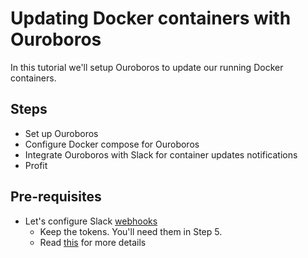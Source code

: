 # Updating Docker containers with Ouroboros 

In this tutorial we'll setup Ouroboros to update our running Docker containers. 

## Steps 

+ Set up Ouroboros  
+ Configure Docker compose for Ouroboros 
+ Integrate Ouroboros with Slack for container updates notifications
+ Profit 

## Pre-requisites 

- Let's configure Slack [webhooks](https://my.slack.com/services/new/incoming-webhook/) 
    - Keep the tokens. You'll need them in Step 5. 
    -  Read [this](https://www.otienoken.me/containers/updating-docker-containers-with-ouroboros/#Slack) for more details